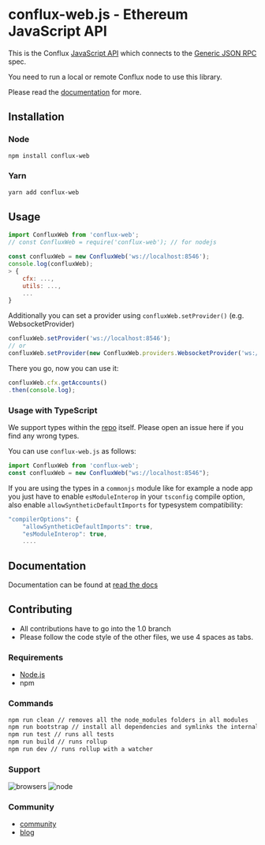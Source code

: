 # conflux-web.js - Ethereum JavaScript API

This is the Conflux [JavaScript API][docs]
which connects to the [Generic JSON RPC](https://conflux-chain.github.io/conflux-doc/json-rpc/) spec.

You need to run a local or remote Conflux node to use this library.

Please read the [documentation][docs] for more.

## Installation

### Node

```bash
npm install conflux-web
```

### Yarn

```bash
yarn add conflux-web
```

## Usage

```js
import ConfluxWeb from 'conflux-web';
// const ConfluxWeb = require('conflux-web'); // for nodejs

const confluxWeb = new ConfluxWeb('ws://localhost:8546');
console.log(confluxWeb);
> {
    cfx: ...,
    utils: ...,
    ...
}
```

Additionally you can set a provider using `confluxWeb.setProvider()` (e.g. WebsocketProvider)

```js
confluxWeb.setProvider('ws://localhost:8546');
// or
confluxWeb.setProvider(new ConfluxWeb.providers.WebsocketProvider('ws://localhost:8546'));
```

There you go, now you can use it:

```js
confluxWeb.cfx.getAccounts()
.then(console.log);
```

### Usage with TypeScript

We support types within the [repo] itself. Please open an issue here if you find any wrong types.

You can use `conflux-web.js` as follows:

```typescript
import ConfluxWeb from 'conflux-web';
const confluxWeb = new ConfluxWeb("ws://localhost:8546");
```

If you are using the types in a `commonjs` module like for example a node app you just have to enable `esModuleInterop` in your `tsconfig` compile option, also enable `allowSyntheticDefaultImports` for typesystem compatibility:

```js
"compilerOptions": {
    "allowSyntheticDefaultImports": true,
    "esModuleInterop": true,
    ....
```

## Documentation

Documentation can be found at [read the docs][docs]

## Contributing

- All contributions have to go into the 1.0 branch
- Please follow the code style of the other files, we use 4 spaces as tabs.

### Requirements

* [Node.js](https://nodejs.org)
* npm

### Commands
```bash
npm run clean // removes all the node_modules folders in all modules
npm run bootstrap // install all dependencies and symlinks the internal modules for all modules
npm run test // runs all tests 
npm run build // runs rollup
npm run dev // runs rollup with a watcher
```

### Support

![browsers](https://img.shields.io/badge/browsers-latest%202%20versions-brightgreen.svg)
![node](https://img.shields.io/badge/node->=6-green.svg)

### Community
 - [community](https://www.conflux-chain.org/community)
 - [blog](https://www.conflux-chain.org/blog)

[repo]: https://github.com/Conflux-Chain/ConfluxWeb
[docs]: https://conflux-chain.github.io/conflux-doc
